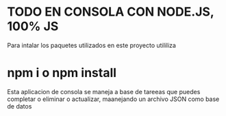 # TODO EN CONSOLA CON NODE.JS,  100% JS
Para intalar los paquetes utilizados en este proyecto utililiza

# npm i o npm install 

Esta aplicacion de consola se maneja a base de tareeas
que puedes completar o eliminar o actualizar, maanejando 
un archivo JSON como base de datos 